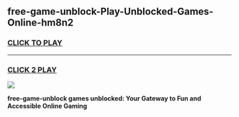 
## free-game-unblock-Play-Unblocked-Games-Online-hm8n2
<h3>
<a href="https://premium76.site?title=free-game-unblock&ref=25A">CLICK TO PLAY</a></h3>
<hr>

<h3>
<a href="https://premium76.site?title=free-game-unblock&ref=25A">CLICK 2 PLAY</a>
  
</h3>

<a href="https://premium76.site?title=free-game-unblock&ref=25A"><img src="https://clearcache.store/games.png"></a>


**free-game-unblock games unblocked: Your Gateway to Fun and Accessible Online Gaming**
